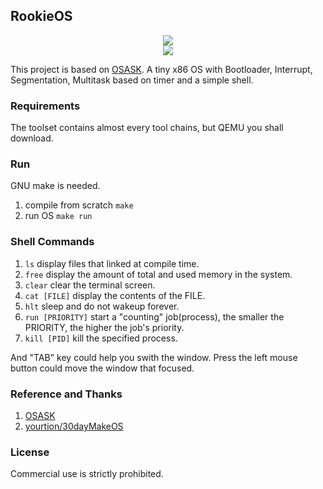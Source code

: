 ## RookieOS
<p align="center">
<img src="https://chizuo.top/api/get_visitor_counter_badge?id=4e73897cc88a3d14758c6b1f0c2c3151"> <br>
<img src="https://raw.githubusercontent.com/Raibows/MarkdownPhotos/master/picgoimage/20200618181048.png">
</p>
This project is based on <a href="https://ja.wikipedia.org/wiki/OSASK">OSASK</a>. A tiny x86 OS with Bootloader, Interrupt, Segmentation, Multitask based on timer and a simple shell.

### Requirements
The toolset contains almost every tool chains, but QEMU you shall download.

### Run
GNU make is needed.
1. compile from scratch ``make``
2. run OS ``make run``

### Shell Commands
1. ``ls`` display files that linked at compile time.
2. ``free`` display the amount of total and used memory in the system.
3. ``clear`` clear the terminal screen.
4. ``cat [FILE]`` display the contents of the FILE.
5. ``hlt`` sleep and do not wakeup forever.
6. ``run [PRIORITY]`` start a "counting" job(process), the smaller the PRIORITY, the higher the job's priority.
7. ``kill [PID]`` kill the specified process.

And "TAB" key could help you swith the window. Press the left mouse button could move the window that focused.

### Reference and Thanks
1. <a href="https://ja.wikipedia.org/wiki/OSASK">OSASK</a>
2. <a href="https://github.com/yourtion/30dayMakeOS">yourtion/30dayMakeOS</a>

### License
Commercial use is strictly prohibited.

